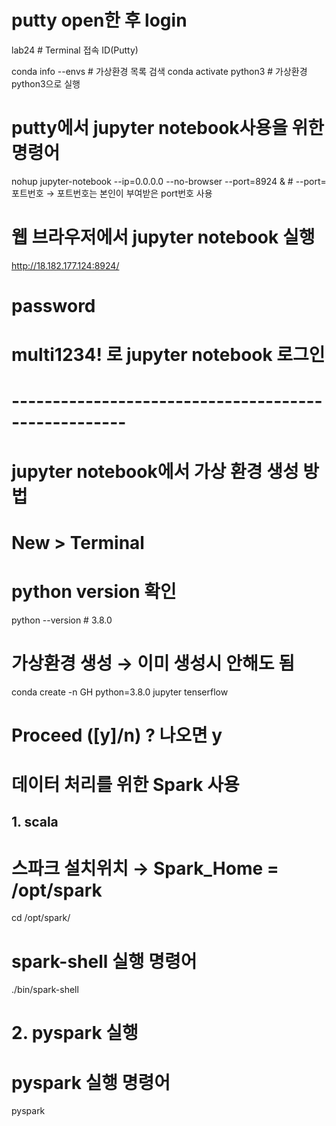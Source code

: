 # putty open한 후 login
lab24  # Terminal 접속 ID(Putty)

conda info --envs   # 가상환경 목록 검색
conda activate python3  #  가상환경 python3으로 실행

# putty에서 jupyter notebook사용을 위한 명령어 
nohup jupyter-notebook --ip=0.0.0.0 --no-browser --port=8924 &  # --port=포트번호  → 포트번호는 본인이 부여받은 port번호 사용

# 웹 브라우저에서 jupyter notebook 실행
http://18.182.177.124:8924/

# password
# multi1234!  로 jupyter notebook 로그인

# ----------------------------------------------------
# jupyter notebook에서 가상 환경 생성 방법
# New > Terminal  

# python version 확인
python --version   # 3.8.0

# 가상환경 생성  → 이미 생성시 안해도 됨
conda create -n GH python=3.8.0 jupyter tenserflow 
# Proceed ([y]/n) ? 나오면 y

# 데이터 처리를 위한 Spark 사용
## **1. scala**
# 스파크 설치위치  → Spark_Home = /opt/spark
cd /opt/spark/
# spark-shell 실행 명령어
./bin/spark-shell

# **2. pyspark 실행** 
# pyspark 실행 명령어
pyspark

